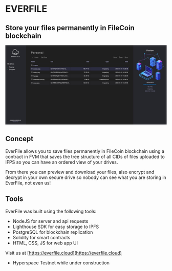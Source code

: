 # EVERFILE

## Store your files permanently in FileCoin blockchain

![WEBSHOT](media/webshot1.jpg)

## Concept

EverFile allows you to save files permanently in FileCoin blockchain using a contract in FVM that saves the tree structure of all CIDs of files uploaded to IFPS so you can have an ordered view of your drives.

From there you can preview and download your files, also encrypt and decrypt in your own secure drive so nobody can see what you are storing in EverFile, not even us!

## Tools

EverFile was built using the following tools:

- NodeJS for server and api requests
- Lighthouse SDK for easy storage to IPFS
- PostgreSQL for blockchain replication
- Solidity for smart contracts
- HTML, CSS, JS for web app UI

Visit us at [https://everfile.cloud](https://everfile.cloud)

* Hyperspace Testnet while under construction